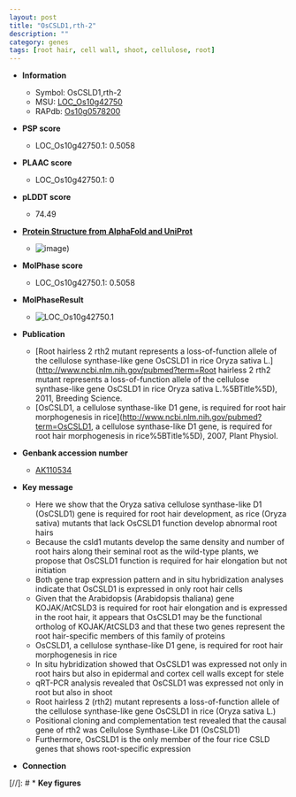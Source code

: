 ```yaml
---
layout: post
title: "OsCSLD1,rth-2"
description: ""
category: genes
tags: [root hair, cell wall, shoot, cellulose, root]
---
```


* **Information**  
    + Symbol: OsCSLD1,rth-2  
    + MSU: [LOC_Os10g42750](http://rice.plantbiology.msu.edu/cgi-bin/ORF_infopage.cgi?orf=LOC_Os10g42750)  
    + RAPdb: [Os10g0578200](http://rapdb.dna.affrc.go.jp/viewer/gbrowse_details/irgsp1?name=Os10g0578200)  

* **PSP score**  
    + LOC_Os10g42750.1: 0.5058 

* **PLAAC score**  
    + LOC_Os10g42750.1: 0 

* **pLDDT score**
    + 74.49

* **[Protein Structure from AlphaFold and UniProt](https://www.uniprot.org/uniprotkb/Q8W3F9/entry#structure)**
    + ![image](https://ricepsp.github.io/images/Q8/AF-Q8W3F9-F1.png))

* **MolPhase score**
    + LOC_Os10g42750.1: 0.5058

* **MolPhaseResult**
    + ![LOC_Os10g42750.1](https://ricepsp.github.io/pictures/LOC_Os10g/LOC_Os10g42750.1.png)

* **Publication**  
    + [Root hairless 2 rth2 mutant represents a loss-of-function allele of the cellulose synthase-like gene OsCSLD1 in rice Oryza sativa L.](http://www.ncbi.nlm.nih.gov/pubmed?term=Root hairless 2 rth2 mutant represents a loss-of-function allele of the cellulose synthase-like gene OsCSLD1 in rice Oryza sativa L.%5BTitle%5D), 2011, Breeding Science.
    + [OsCSLD1, a cellulose synthase-like D1 gene, is required for root hair morphogenesis in rice](http://www.ncbi.nlm.nih.gov/pubmed?term=OsCSLD1, a cellulose synthase-like D1 gene, is required for root hair morphogenesis in rice%5BTitle%5D), 2007, Plant Physiol.

* **Genbank accession number**  
    + [AK110534](http://www.ncbi.nlm.nih.gov/nuccore/AK110534)

* **Key message**  
    + Here we show that the Oryza sativa cellulose synthase-like D1 (OsCSLD1) gene is required for root hair development, as rice (Oryza sativa) mutants that lack OsCSLD1 function develop abnormal root hairs
    + Because the csld1 mutants develop the same density and number of root hairs along their seminal root as the wild-type plants, we propose that OsCSLD1 function is required for hair elongation but not initiation
    + Both gene trap expression pattern and in situ hybridization analyses indicate that OsCSLD1 is expressed in only root hair cells
    + Given that the Arabidopsis (Arabidopsis thaliana) gene KOJAK/AtCSLD3 is required for root hair elongation and is expressed in the root hair, it appears that OsCSLD1 may be the functional ortholog of KOJAK/AtCSLD3 and that these two genes represent the root hair-specific members of this family of proteins
    + OsCSLD1, a cellulose synthase-like D1 gene, is required for root hair morphogenesis in rice
    + In situ hybridization showed that OsCSLD1 was expressed not only in root hairs but also in epidermal and cortex cell walls except for stele
    + qRT-PCR analysis revealed that OsCSLD1 was expressed not only in root but also in shoot
    + Root hairless 2 (rth2) mutant represents a loss-of-function allele of the cellulose synthase-like gene OsCSLD1 in rice (Oryza sativa L.)
    + Positional cloning and complementation test revealed that the causal gene of rth2 was Cellulose Synthase-Like D1 (OsCSLD1)
    + Furthermore, OsCSLD1 is the only member of the four rice CSLD genes that shows root-specific expression

* **Connection**  

[//]: # * **Key figures**  


